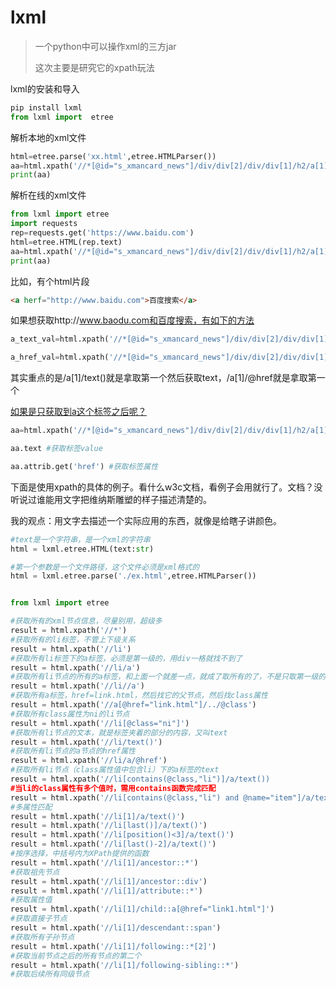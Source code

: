 # lxml

> 一个python中可以操作xml的三方jar
>
> 这次主要是研究它的xpath玩法
> 

lxml的安装和导入
~~~python
pip install lxml
from lxml import  etree
~~~

解析本地的xml文件
~~~python
html=etree.parse('xx.html',etree.HTMLParser())
aa=html.xpath('//*[@id="s_xmancard_news"]/div/div[2]/div/div[1]/h2/a[1]/@href')
print(aa)
~~~

解析在线的xml文件
~~~python
from lxml import etree
import requests
rep=requests.get('https://www.baidu.com')
html=etree.HTML(rep.text)
aa=html.xpath('//*[@id="s_xmancard_news"]/div/div[2]/div/div[1]/h2/a[1]/@href')
print(aa)
~~~

比如，有个html片段
~~~html
<a herf="http://www.baidu.com">百度搜索</a>
~~~
如果想获取http://www.baodu.com和百度搜索，有如下的方法
~~~python
a_text_val=html.xpath('//*[@id="s_xmancard_news"]/div/div[2]/div/div[1]/h2/a[1]/text()')

a_href_val=html.xpath('//*[@id="s_xmancard_news"]/div/div[2]/div/div[1]/h2/a[1]/@href')
~~~
其实重点的是/a[1]/text()就是拿取第一个<a>然后获取text，/a[1]/@href就是拿取第一个<a href="ssss">

如果是只获取到a这个标签之后呢？
~~~python
aa=html.xpath('//*[@id="s_xmancard_news"]/div/div[2]/div/div[1]/h2/a[1]')

aa.text #获取标签value

aa.attrib.get('href') #获取标签属性
~~~

下面是使用xpath的具体的例子。看什么w3c文档，看例子会用就行了。文档？没听说过谁能用文字把维纳斯雕塑的样子描述清楚的。

我的观点：用文字去描述一个实际应用的东西，就像是给瞎子讲颜色。
~~~python
#text是一个字符串，是一个xml的字符串
html = lxml.etree.HTML(text:str)

#第一个参数是一个文件路径，这个文件必须是xml格式的
html = lxml.etree.parse('./ex.html',etree.HTMLParser())


from lxml import etree

#获取所有的xml节点信息，尽量别用，超级多
result = html.xpath('//*')
#获取所有的li标签，不管上下级关系
result = html.xpath('//li')
#获取所有li标签下的a标签，必须是第一级的，用div一格就找不到了
result = html.xpath('//li/a')
#获取所有li节点的所有的a标签，和上面一个就差一点，就成了取所有的了，不是只取第一级的了
result = html.xpath('//li//a')
#获取所有a标签，href=link.html，然后找它的父节点，然后找class属性
result = html.xpath('//a[@href="link.html"]/../@class')
#获取所有class属性为ni的li节点
result = html.xpath('//li[@class="ni"]')
#获取所有li节点的文本，就是标签夹着的部分的内容，又叫text
result = html.xpath('//li/text()')
#获取所有li节点的a节点的href属性
result = html.xpath('//li/a/@href')
#获取所有li节点（class属性值中包含li）下的a标签的text
result = html.xpath('//li[contains(@class,"li")]/a/text())
#当li的class属性有多个值时，需用contains函数完成匹配
result = html.xpath('//li[contains(@class,"li") and @name="item"]/a/text()')
#多属性匹配
result = html.xpath('//li[1]/a/text()')
result = html.xpath('//li[last()]/a/text()')
result = html.xpath('//li[position()<3]/a/text()')
result = html.xpath('//li[last()-2]/a/text()')
#按序选择，中括号内为XPath提供的函数
result = html.xpath('//li[1]/ancestor::*')
#获取祖先节点
result = html.xpath('//li[1]/ancestor::div')
result = html.xpath('//li[1]/attribute::*')
#获取属性值
result = html.xpath('//li[1]/child::a[@href="link1.html"]')
#获取直接子节点
result = html.xpath('//li[1]/descendant::span')
#获取所有子孙节点
result = html.xpath('//li[1]/following::*[2]')
#获取当前节点之后的所有节点的第二个
result = html.xpath('//li[1]/following-sibling::*')
#获取后续所有同级节点
~~~

~~~python

~~~